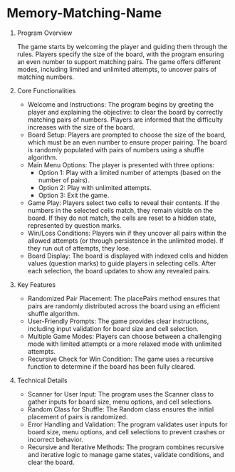 # Memory-Matching-Name

1. Program Overview

    The game starts by welcoming the player and guiding them through the rules. Players specify the size of the board, with the program ensuring an even number to support matching pairs. The game offers different modes, including limited and unlimited attempts, to uncover pairs of matching numbers.

2. Core Functionalities
    - Welcome and Instructions: The program begins by greeting the player and explaining the objective: to clear the board by correctly matching pairs of numbers. Players are informed that the difficulty increases with the size of the board.
    - Board Setup: Players are prompted to choose the size of the board, which must be an even number to ensure proper pairing. The board is randomly populated with pairs of numbers using a shuffle algorithm.
    - Main Menu Options: The player is presented with three options:
        - Option 1: Play with a limited number of attempts (based on the number of pairs).
        - Option 2: Play with unlimited attempts.
        - Option 3: Exit the game.
    - Game Play: Players select two cells to reveal their contents. If the numbers in the selected cells match, they remain visible on the board. If they do not match, the cells are reset to a hidden state, represented by question marks.
    - Win/Loss Conditions: Players win if they uncover all pairs within the allowed attempts (or through persistence in the unlimited mode). If they run out of attempts, they lose.
    - Board Display: The board is displayed with indexed cells and hidden values (question marks) to guide players in selecting cells. After each selection, the board updates to show any revealed pairs.

3. Key Features
    - Randomized Pair Placement: The placePairs method ensures that pairs are randomly distributed across the board using an efficient shuffle algorithm.
    - User-Friendly Prompts: The game provides clear instructions, including input validation for board size and cell selection.
    - Multiple Game Modes: Players can choose between a challenging mode with limited attempts or a more relaxed mode with unlimited attempts.
    - Recursive Check for Win Condition: The game uses a recursive function to determine if the board has been fully cleared.

4. Technical Details
    - Scanner for User Input: The program uses the Scanner class to gather inputs for board size, menu options, and cell selections.
    - Random Class for Shuffle: The Random class ensures the initial placement of pairs is randomized.
    - Error Handling and Validation: The program validates user inputs for board size, menu options, and cell selections to prevent crashes or incorrect behavior.
    - Recursive and Iterative Methods: The program combines recursive and iterative logic to manage game states, validate conditions, and clear the board.
